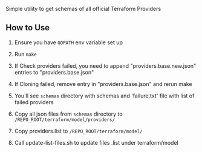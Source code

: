 Simple utility to get schemas of all official Terraform Providers

How to Use
-----

1. Ensure you have `GOPATH` env variable set up

2. Run `make`

3. If Check providers failed, you need to append "providers.base.new.json" entries to "providers.base.json"

4. If Cloning failed, remove entry in "providers.base.json" and rerun make

5. You'll see `schemas` directory with schemas and 'failure.txt' file with list of failed providers
6. Copy all json files from `schemas` directory to `/REPO_ROOT/terraform/model/providers/`
7. Copy providers.list to `/REPO_ROOT/terraform/model/`


8. Call update-list-files.sh to update files .list under terraform/model
